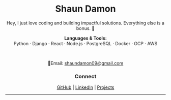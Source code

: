 <h1 align="center">Shaun Damon</h1>

<p align="center">
  Hey, I just love coding and building impactful solutions. Everything else is a bonus. 🚀
</p>


<p align="center">
  <b>Languages & Tools:</b><br>
  Python · Django · React · Node.js · PostgreSQL · Docker · GCP · AWS
</p>

<br>

<p align="center">
  📧Email: <a href="mailto:shaundamon09@gmail.com">shaundamon09@gmail.com</a>
</p>


<h3 align="center">Connect</h3>

<p align="center">
  <a href="https://github.com/thembisile">GitHub</a> |
  <a href="https://www.linkedin.com/in/thembisile-d-98b7b3109">LinkedIn</a> |
  <a href="http://shaun-projects.vercel.app">Projects</a>
</p>

---

